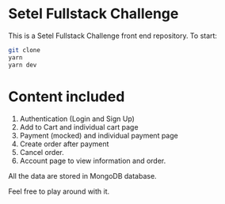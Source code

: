 # Setel Fullstack Challenge 

This is a Setel Fullstack Challenge front end repository. To start:

```bash
git clone
yarn
yarn dev
```

# Content included
1. Authentication (Login and Sign Up)
2. Add to Cart and individual cart page
3. Payment (mocked) and individual payment page
4. Create order after payment
5. Cancel order.
6. Account page to view information and order.

All the data are stored in MongoDB database. 

Feel free to play around with it.
